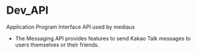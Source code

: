 # Dev_API
Application Program Interface
API used by mediaus
- The Messaging API provides features to send Kakao Talk messages to users themselves or their friends.
